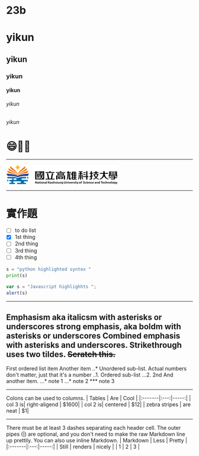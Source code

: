   # 23b
 # yikun
 ## yikun
 ### yikun
 #### yikun
###### yikun
###### yikun

# :smile:🚴‍♂️

----

![NKUST](logo.png "NKUST")

----
 # 實作題

- [ ] to do list
- [x] 1st thing
- [ ] 2nd thing
- [ ] 3rd thing
- [ ] 4th thing

```python
s = "python highlighted syntex "
print(s)
```

```js
var s = "Javascript highlighhts ";
alert(s)
```

----
Emphasism aka italicsm with asterisks or underscores strong emphasis, aka boldm with **asterisks** or **underscores** Combined emphasis with **asterisks and underscores**.
Strikethrough uses two tildes. ~~Scratch this.~~
----
First ordered list item
Another item
..* Unordered sub-list.
Actual numbers don't matter, just that it's a number
..1. Ordered sub-list
...2. 2nd
And another item.
...* note 1
...* note 2
*** note 3






  
----
Colons can be used to columns.
| Tables | Are | Cool |
|:-------|:---:|-----:|
| col 3 is| right-aligend | $1600|
| col 2 is| centered | $12|
| zebra stripes | are neat | $1|

----

There must be at least 3 dashes separating each header cell. The outer pipes (|) are optional, and you don't need to make the raw Markdown line up prettily. You can also use inline Markdown.
| Markdown | Less | Pretty |
|:-------|:---:|-----:|
| Still | renders | nicely |
| 1 | 2 | 3 |



